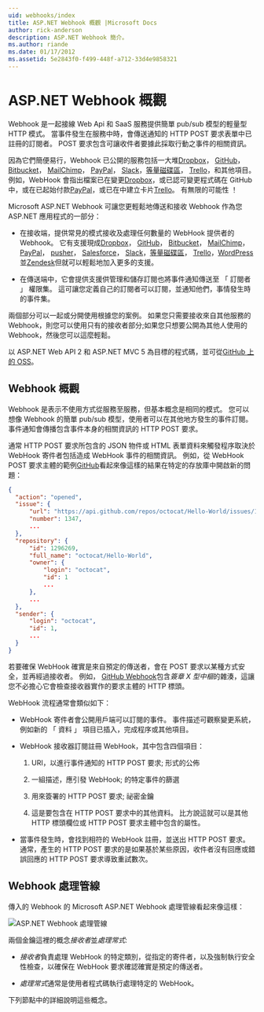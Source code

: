 ```yaml
---
uid: webhooks/index
title: ASP.NET Webhook 概觀 |Microsoft Docs
author: rick-anderson
description: ASP.NET Webhook 簡介。
ms.author: riande
ms.date: 01/17/2012
ms.assetid: 5e2843f0-f499-448f-a712-33d4e9858321
---
```

# <a name="aspnet-webhooks-overview"></a>ASP.NET Webhook 概觀

Webhook 是一起接線 Web Api 和 SaaS 服務提供簡單 pub/sub 模型的輕量型 HTTP 模式。 當事件發生在服務中時，會傳送通知的 HTTP POST 要求表單中已註冊的訂閱者。 POST 要求包含可讓收件者要據此採取行動之事件的相關資訊。

因為它們簡便易行，Webhook 已公開的服務包括一大堆[Dropbox](http://dropbox.com/)， [GitHub](http://www.github.com/)， [Bitbucket](https://bitbucket.org/)， [MailChimp](http://www.mailchimp.com/)， [PayPal](http://www.paypal.com/)， [Slack](http://www.slack.com)，[等量磁碟區](http://www.stripe.com)， [Trello](http://www.trello.com/)，和其他項目。 例如，WebHook 會指出檔案已在變更[Dropbox](http://dropbox.com/)，或已認可變更程式碼在 GitHub 中，或在已起始付款[PayPal](http://www.paypal.com/)，或已在中建立卡片[Trello](http://www.trello.com/)。 有無限的可能性 ！

Microsoft ASP.NET Webhook 可讓您更輕鬆地傳送和接收 Webhook 作為您 ASP.NET 應用程式的一部分：

* 在接收端，提供常見的模式接收及處理任何數量的 WebHook 提供者的 Webhook。 它有支援現成[Dropbox](http://dropbox.com/)， [GitHub](http://www.github.com/)， [Bitbucket](https://bitbucket.org/)， [MailChimp](http://www.mailchimp.com/)， [PayPal](http://www.paypal.com/)， [pusher](http://www.pusher.com)， [Salesforce](http://www.salesforce.com)， [Slack](http://www.slack.com)，[等量磁碟區](http://www.stripe.com)， [Trello](http://www.trello.com/)，[WordPress](http://www.wordpress.com)並[Zendesk](https://www.zendesk.com/)但就可以輕鬆地加入更多的支援。

* 在傳送端中，它會提供支援供管理和儲存訂閱也將事件通知傳送至 「 訂閱者 」 權限集。 這可讓您定義自己的訂閱者可以訂閱，並通知他們，事情發生時的事件集。

兩個部分可以一起或分開使用根據您的案例。 如果您只需要接收來自其他服務的 Webhook，則您可以使用只有的接收者部分;如果您只想要公開為其他人使用的 Webhook，然後您可以這麼輕鬆。

以 ASP.NET Web API 2 和 ASP.NET MVC 5 為目標的程式碼，並可從[GitHub 上的 OSS](https://github.com/aspnet/WebHooks)。

## <a name="webhooks-overview"></a>Webhook 概觀

Webhook 是表示不使用方式從服務至服務，但基本概念是相同的模式。 您可以想像 Webhook 的簡單 pub/sub 模型，使用者可以在其他地方發生的事件訂閱。 事件通知會傳播包含事件本身的相關資訊的 HTTP POST 要求。

通常 HTTP POST 要求所包含的 JSON 物件或 HTML 表單資料來觸發程序取決於 WebHook 寄件者包括造成 WebHook 事件的相關資訊。 例如，從 WebHook POST 要求主體的範例[GitHub](http://www.github.com/)看起來像這樣的結果在特定的存放庫中開啟新的問題：

```json
{
  "action": "opened",
  "issue": {
      "url": "https://api.github.com/repos/octocat/Hello-World/issues/1347",
      "number": 1347,
      ...
  },
  "repository": {
      "id": 1296269,
      "full_name": "octocat/Hello-World",
      "owner": {
          "login": "octocat",
          "id": 1
          ...
      },
      ...
  },
  "sender": {
      "login": "octocat",
      "id": 1,
      ...
  }
}
```

若要確保 WebHook 確實是來自預定的傳送者，會在 POST 要求以某種方式安全，並再經過接收者。 例如， [GitHub Webhook](https://developer.github.com/webhooks/)包含*簽章 X 型中樞*的雜湊，這讓您不必擔心它會檢查接收器實作的要求主體的 HTTP 標頭。

WebHook 流程通常會類似如下：

* WebHook 寄件者會公開用戶端可以訂閱的事件。 事件描述可觀察變更系統，例如新的 「 資料 」 項目已插入，完成程序或其他項目。

* WebHook 接收器訂閱註冊 WebHook，其中包含四個項目：

     1. URI，以進行事件通知的 HTTP POST 要求; 形式的公佈

     2. 一組描述，應引發 WebHook; 的特定事件的篩選

     3. 用來簽署的 HTTP POST 要求; 祕密金鑰

     4. 這是要包含在 HTTP POST 要求中的其他資料。 比方說這就可以是其他 HTTP 標頭欄位或 HTTP POST 要求主體中包含的屬性。

* 當事件發生時，會找到相符的 WebHook 註冊，並送出 HTTP POST 要求。 通常，產生的 HTTP POST 要求的是如果基於某些原因，收件者沒有回應或錯誤回應的 HTTP POST 要求導致重試數次。

## <a name="webhooks-processing-pipeline"></a>Webhook 處理管線

傳入的 Webhook 的 Microsoft ASP.NET Webhook 處理管線看起來像這樣：

![ASP.NET Webhook 處理管線](_static/WebHookReceivers.png)

兩個金鑰這裡的概念*接收者*並*處理常式*:

* *接收者*負責處理 WebHook 的特定類別，從指定的寄件者，以及強制執行安全性檢查，以確保在 WebHook 要求確認確實是預定的傳送者。

* *處理常式*通常是使用者程式碼執行處理特定的 WebHook。

下列節點中的詳細說明這些概念。
